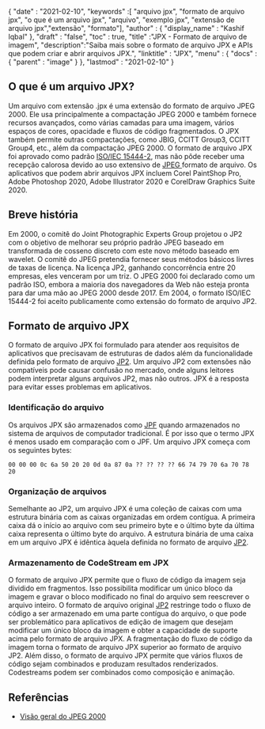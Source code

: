 {
  "date" : "2021-02-10",
  "keywords" :[ "arquivo jpx", "formato de arquivo jpx", "o que é um arquivo jpx", "arquivo", "exemplo jpx", "extensão de arquivo jpx","extensão", "formato"],
  "author" : {
    "display_name" : "Kashif Iqbal"
},
  "draft" : "false",
  "toc" : true,
  "title" :"JPX - Formato de arquivo de imagem",
  "description":"Saiba mais sobre o formato de arquivo JPX e APIs que podem criar e abrir arquivos JPX.",
  "linktitle" : "JPX",
  "menu" : {
    "docs" : {
      "parent" : "image"
}
},
  "lastmod" : "2021-02-10"
}

## O que é um arquivo JPX? ##

Um arquivo com extensão .jpx é uma extensão do formato de arquivo JPEG 2000. Ele usa principalmente a compactação JPEG 2000 e também fornece recursos avançados, como várias camadas para uma imagem, vários espaços de cores, opacidade e fluxos de código fragmentados. O JPX também permite outras compactações, como JBIG, CCITT Group3, CCITT Group4, etc., além da compactação JPEG 2000. O formato de arquivo JPX foi aprovado como padrão [ISO/IEC 15444-2](https://www.iso.org/standard/33160.html), mas não pôde receber uma recepção calorosa devido ao uso extensivo de [JPEG ](/pt/image/jpeg/) formato de arquivo. Os aplicativos que podem abrir arquivos JPX incluem Corel PaintShop Pro, Adobe Photoshop 2020, Adobe Illustrator 2020 e CorelDraw Graphics Suite 2020.

## Breve história

Em 2000, o comitê do Joint Photographic Experts Group projetou o JP2 com o objetivo de melhorar seu próprio padrão JPEG baseado em transformada de cosseno discreto com este novo método baseado em wavelet. O comitê do JPEG pretendia fornecer seus métodos básicos livres de taxas de licença. Na licença JP2, ganhando concorrência entre 20 empresas, eles venceram por um triz. O JPEG 2000 foi declarado como um padrão ISO, embora a maioria dos navegadores da Web não esteja pronta para dar uma mão ao JPEG 2000 desde 2017. Em 2004, o formato ISO/IEC 15444-2 foi aceito publicamente como extensão do formato de arquivo JP2.

## Formato de arquivo JPX

O formato de arquivo JPX foi formulado para atender aos requisitos de aplicativos que precisavam de estruturas de dados além da funcionalidade definida pelo formato de arquivo [JP2](/pt/image/jp2/). Um arquivo JP2 com extensões não compatíveis pode causar confusão no mercado, onde alguns leitores podem interpretar alguns arquivos JP2, mas não outros. JPX é a resposta para evitar esses problemas em aplicativos.

### Identificação do arquivo

Os arquivos JPX são armazenados como [JPF](/pt/image/jpf/) quando armazenados no sistema de arquivos de computador tradicional. É por isso que o termo JPX é menos usado em comparação com o JPF. Um arquivo JPX começa com os seguintes bytes:

`00 00 00 0c 6a 50 20 20 0d 0a 87 0a ?? ?? ?? ?? 66 74 79 70 6a 70 78 20`

### Organização de arquivos

Semelhante ao JP2, um arquivo JPX é uma coleção de caixas com uma estrutura binária com as caixas organizadas em ordem contígua. A primeira caixa dá o início ao arquivo com seu primeiro byte e o último byte da última caixa representa o último byte do arquivo.
A estrutura binária de uma caixa em um arquivo JPX é idêntica àquela definida no formato de arquivo [JP2](/pt/image/jp2/).

### Armazenamento de CodeStream em JPX

O formato de arquivo JPX permite que o fluxo de código da imagem seja dividido em fragmentos. Isso possibilita modificar um único bloco da imagem e gravar o bloco modificado no final do arquivo sem reescrever o arquivo inteiro. O formato de arquivo original [JP2](/pt/image/jp2/) restringe todo o fluxo de código a ser armazenado em uma parte contígua do arquivo, o que pode ser problemático para aplicativos de edição de imagem que desejam modificar um único bloco da imagem e obter a capacidade de suporte acima pelo formato de arquivo JPX. A fragmentação do fluxo de código da imagem torna o formato de arquivo JPX superior ao formato de arquivo JP2. Além disso, o formato de arquivo JPX permite que vários fluxos de código sejam combinados e produzam resultados renderizados. Codestreams podem ser combinados como composição e animação.

## Referências ##

* [Visão geral do JPEG 2000](https://jpeg.org/jpeg2000/)

